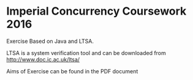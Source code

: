 # Imperial Concurrency Coursework 2016

Exercise Based on Java and LTSA. 

LTSA is a system verification tool and can be downloaded from http://www.doc.ic.ac.uk/ltsa/

Aims of Exercise can be found in the PDF document 
